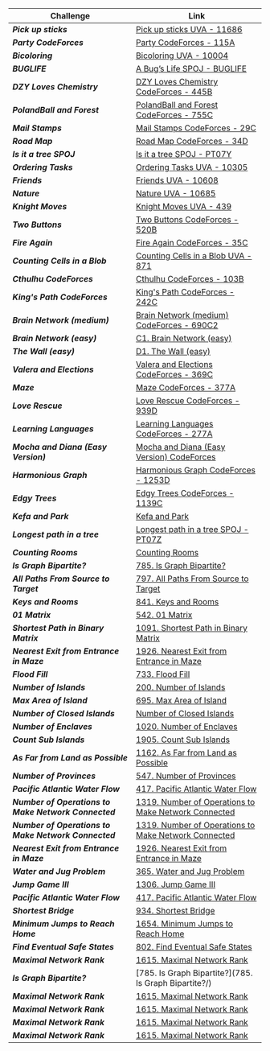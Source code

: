 | Challenge | Link |
| ------------------ | ------------------|
| ***Pick up sticks***  | [Pick up sticks UVA - 11686](https://vjudge.net/contest/479503#problem/J)|
| ***Party CodeForces***  | [Party CodeForces - 115A](https://codeforces.com/contest/115/problem/A)|
| ***Bicoloring***  | [Bicoloring UVA - 10004](https://vjudge.net/contest/479503#problem/H)|
| ***BUGLIFE***  | [A Bug’s Life SPOJ - BUGLIFE](https://www.spoj.com/problems/BUGLIFE/en/)|
| ***DZY Loves Chemistry***  | [DZY Loves Chemistry CodeForces - 445B](https://codeforces.com/problemset/problem/445/B)|
| ***PolandBall and Forest***  | [PolandBall and Forest CodeForces - 755C](https://codeforces.com/problemset/problem/755/C)|
| ***Mail Stamps***  | [Mail Stamps CodeForces - 29C](https://codeforces.com/problemset/problem/29/C)|
| ***Road Map***  | [Road Map CodeForces - 34D](https://codeforces.com/problemset/problem/34/D)|
| ***Is it a tree SPOJ***  | [Is it a tree SPOJ - PT07Y ](https://www.spoj.com/problems/PT07Y/en/)|
| ***Ordering Tasks***  | [Ordering Tasks UVA - 10305](https://vjudge.net/contest/479503#problem/G)|
| ***Friends***  | [Friends UVA - 10608](https://vjudge.net/contest/479503#problem/B)|
| ***Nature***  | [Nature UVA - 10685 ](https://vjudge.net/contest/479503#problem/C)|
| ***Knight Moves***  | [Knight Moves UVA - 439](https://vjudge.net/contest/480082#problem/B)|
| ***Two Buttons***  | [Two Buttons CodeForces - 520B](https://codeforces.com/problemset/problem/520/B)|
| ***Fire Again***  | [Fire Again CodeForces - 35C](https://codeforces.com/problemset/problem/35/C)|
| ***Counting Cells in a Blob***  | [Counting Cells in a Blob UVA - 871](https://vjudge.net/contest/480082#problem/E)|
| ***Cthulhu CodeForces***  | [Cthulhu CodeForces - 103B](https://codeforces.com/contest/103/problem/B)|
| ***King's Path CodeForces***  | [King's Path CodeForces - 242C](https://codeforces.com/contest/242/problem/C)|
| ***Brain Network (medium)***  | [Brain Network (medium) CodeForces - 690C2](https://codeforces.com/contest/690/problem/C2)|
| ***Brain Network (easy)***  | [C1. Brain Network (easy)](https://codeforces.com/contest/690/problem/C1)|
| ***The Wall (easy)***  | [D1. The Wall (easy)](https://codeforces.com/contest/690/problem/D1)|
| ***Valera and Elections***  | [Valera and Elections CodeForces - 369C](https://codeforces.com/contest/369/problem/C)|
| ***Maze***  | [Maze CodeForces - 377A](https://codeforces.com/contest/377/problem/A)|
| ***Love Rescue***  | [Love Rescue CodeForces - 939D](https://codeforces.com/contest/939/problem/D)|
| ***Learning Languages***  | [Learning Languages CodeForces - 277A](https://codeforces.com/contest/277/problem/A)|
| ***Mocha and Diana (Easy Version)***  | [Mocha and Diana (Easy Version) CodeForces](https://codeforces.com/contest/1559/problem/D1)|
| ***Harmonious Graph***  | [Harmonious Graph CodeForces - 1253D](https://codeforces.com/contest/1253/problem/D)|
| ***Edgy Trees***  | [Edgy Trees CodeForces - 1139C](https://codeforces.com/problemset/problem/1139/C)|
| ***Kefa and Park***  | [Kefa and Park](https://codeforces.com/problemset/problem/580/C)|
| ***Longest path in a tree***  | [Longest path in a tree SPOJ - PT07Z](https://www.spoj.com/problems/PT07Z/en/)|
| ***Counting Rooms***  | [Counting Rooms](https://cses.fi/problemset/task/1192)|
| ***Is Graph Bipartite?***  | [785. Is Graph Bipartite?](https://leetcode.com/problems/is-graph-bipartite/)|
| ***All Paths From Source to Target***  | [797. All Paths From Source to Target](https://leetcode.com/problems/all-paths-from-source-to-target/)|
| ***Keys and Rooms***  | [841. Keys and Rooms](https://leetcode.com/problems/keys-and-rooms/)|
| ***01 Matrix***  | [542. 01 Matrix](https://leetcode.com/problems/01-matrix/)|
| ***Shortest Path in Binary Matrix***  | [1091. Shortest Path in Binary Matrix](https://leetcode.com/problems/shortest-path-in-binary-matrix/submissions/)|
| ***Nearest Exit from Entrance in Maze***  | [1926. Nearest Exit from Entrance in Maze](https://leetcode.com/problems/nearest-exit-from-entrance-in-maze/)|
| ***Flood Fill***  | [733. Flood Fill](https://leetcode.com/problems/flood-fill/)|
| ***Number of Islands***  | [200. Number of Islands](https://leetcode.com/problems/number-of-islands/?envType=study-plan&id=graph-i)|
| ***Max Area of Island***  | [695. Max Area of Island](https://leetcode.com/problems/max-area-of-island/)|
| ***Number of Closed Islands***  | [Number of Closed Islands](https://leetcode.com/problems/number-of-closed-islands/?envType=study-plan&id=graph-i)|
| ***Number of Enclaves***  | [1020. Number of Enclaves](https://leetcode.com/problems/number-of-enclaves/)|
| ***Count Sub Islands***  | [1905. Count Sub Islands](https://leetcode.com/problems/count-sub-islands/?envType=study-plan&id=graph-i)|
| ***As Far from Land as Possible***  | [1162. As Far from Land as Possible](https://leetcode.com/problems/as-far-from-land-as-possible/)|
| ***Number of Provinces***  | [547. Number of Provinces](https://leetcode.com/problems/number-of-provinces/?envType=study-plan&id=graph-i)|
| ***Pacific Atlantic Water Flow***  | [417. Pacific Atlantic Water Flow](https://leetcode.com/problems/pacific-atlantic-water-flow/?envType=study-plan&id=graph-i)|
| ***Number of Operations to Make Network Connected***  | [1319. Number of Operations to Make Network Connected](https://leetcode.com/problems/number-of-operations-to-make-network-connected/?envType=study-plan&id=graph-i)|
| ***Number of Operations to Make Network Connected***  | [1319. Number of Operations to Make Network Connected](https://leetcode.com/problems/number-of-operations-to-make-network-connected/)|
| ***Nearest Exit from Entrance in Maze***  | [1926. Nearest Exit from Entrance in Maze](https://leetcode.com/problems/nearest-exit-from-entrance-in-maze/)|
| ***Water and Jug Problem***  | [365. Water and Jug Problem](https://leetcode.com/problems/water-and-jug-problem/?envType=study-plan&id=graph-i)|
| ***Jump Game III***  | [1306. Jump Game III](https://leetcode.com/problems/jump-game-iii/)|
| ***Pacific Atlantic Water Flow***  | [417. Pacific Atlantic Water Flow](https://leetcode.com/problems/pacific-atlantic-water-flow/)|
| ***Shortest Bridge***  | [934. Shortest Bridge](https://leetcode.com/problems/shortest-bridge/)|
| ***Minimum Jumps to Reach Home***  | [1654. Minimum Jumps to Reach Home](https://leetcode.com/problems/minimum-jumps-to-reach-home/)|
| ***Find Eventual Safe States***  | [802. Find Eventual Safe States](https://leetcode.com/problems/find-eventual-safe-states/?envType=study-plan&id=graph-i)|
| ***Maximal Network Rank***  | [1615. Maximal Network Rank](https://leetcode.com/problems/pacific-atlantic-water-flow/)|
| ***Is Graph Bipartite?***  | [785. Is Graph Bipartite?](785. Is Graph Bipartite?/)|
| ***Maximal Network Rank***  | [1615. Maximal Network Rank](https://leetcode.com/problems/pacific-atlantic-water-flow/)|
| ***Maximal Network Rank***  | [1615. Maximal Network Rank](https://leetcode.com/problems/pacific-atlantic-water-flow/)|
| ***Maximal Network Rank***  | [1615. Maximal Network Rank](https://leetcode.com/problems/pacific-atlantic-water-flow/)|
| ***Maximal Network Rank***  | [1615. Maximal Network Rank](https://leetcode.com/problems/pacific-atlantic-water-flow/)|

